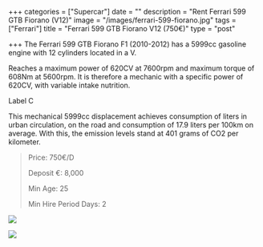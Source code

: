 +++
categories = ["Supercar"]
date = ""
description = "Rent Ferrari 599 GTB Fiorano (V12)"
image = "/images/ferrari-599-fiorano.jpg"
tags = ["Ferrari"]
title = "Ferrari 599 GTB Fiorano V12 (750€)"
type = "post"

+++
The Ferrari 599 GTB Fiorano F1 (2010-2012) has a 5999cc gasoline engine with 12 cylinders located in a V.

Reaches a maximum power of 620CV at 7600rpm and maximum torque of 608Nm at 5600rpm. It is therefore a mechanic with a specific power of 620CV, with variable intake nutrition.

Label C

This mechanical 5999cc displacement achieves consumption of liters in urban circulation, on the road and consumption of 17.9 liters per 100km on average. With this, the emission levels stand at 401 grams of CO2 per kilometer.

> Price: 750€/D
>
> Deposit €: 8,000
>
> Min Age: 25
>
> Min Hire Period Days: 2

![](/images/ferrari-599-gtb-fiorano.jpg)

[![](/images/boton.png)](https://supercarmarbella.com/contact/ "Book")